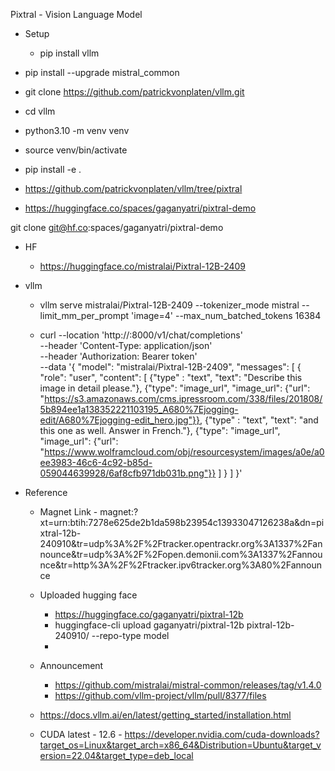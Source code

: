 Pixtral - Vision Language Model

- Setup 
  - pip install vllm

- pip install --upgrade mistral_common



- git clone https://github.com/patrickvonplaten/vllm.git
- cd vllm
- python3.10 -m venv venv
- source venv/bin/activate
- pip install -e .

- https://github.com/patrickvonplaten/vllm/tree/pixtral

- https://huggingface.co/spaces/gaganyatri/pixtral-demo

git clone git@hf.co:spaces/gaganyatri/pixtral-demo

- HF 
    - https://huggingface.co/mistralai/Pixtral-12B-2409

- vllm
    - vllm serve mistralai/Pixtral-12B-2409 --tokenizer_mode mistral --limit_mm_per_prompt 'image=4' --max_num_batched_tokens 16384

    - curl --location 'http://<your-node-url>:8000/v1/chat/completions' \
--header 'Content-Type: application/json' \
--header 'Authorization: Bearer token' \
--data '{
    "model": "mistralai/Pixtral-12B-2409",
    "messages": [
      {
        "role": "user",
        "content": [
            {"type" : "text", "text": "Describe this image in detail please."},
            {"type": "image_url", "image_url": {"url": "https://s3.amazonaws.com/cms.ipressroom.com/338/files/201808/5b894ee1a138352221103195_A680%7Ejogging-edit/A680%7Ejogging-edit_hero.jpg"}},
            {"type" : "text", "text": "and this one as well. Answer in French."},
            {"type": "image_url", "image_url": {"url": "https://www.wolframcloud.com/obj/resourcesystem/images/a0e/a0ee3983-46c6-4c92-b85d-059044639928/6af8cfb971db031b.png"}}
        ]
      }
    ]
  }'



- Reference
    - Magnet Link - magnet:?xt=urn:btih:7278e625de2b1da598b23954c13933047126238a&dn=pixtral-12b-240910&tr=udp%3A%2F%2Ftracker.opentrackr.org%3A1337%2Fannounce&tr=udp%3A%2F%2Fopen.demonii.com%3A1337%2Fannounce&tr=http%3A%2F%2Ftracker.ipv6tracker.org%3A80%2Fannounce
    - Uploaded hugging face 
        - https://huggingface.co/gaganyatri/pixtral-12b
        -  huggingface-cli upload  gaganyatri/pixtral-12b pixtral-12b-240910/ --repo-type model
        - 
    - Announcement
        - https://github.com/mistralai/mistral-common/releases/tag/v1.4.0
        - https://github.com/vllm-project/vllm/pull/8377/files

    - https://docs.vllm.ai/en/latest/getting_started/installation.html

    - CUDA latest - 12.6 - https://developer.nvidia.com/cuda-downloads?target_os=Linux&target_arch=x86_64&Distribution=Ubuntu&target_version=22.04&target_type=deb_local
    